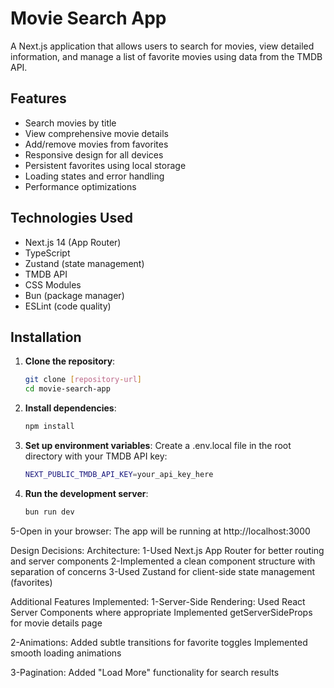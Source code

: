 # Movie Search App

A Next.js application that allows users to search for movies, view detailed information, and manage a list of favorite movies using data from the TMDB API.

## Features

- Search movies by title
- View comprehensive movie details
- Add/remove movies from favorites
- Responsive design for all devices
- Persistent favorites using local storage
- Loading states and error handling
- Performance optimizations

## Technologies Used

- Next.js 14 (App Router)
- TypeScript
- Zustand (state management)
- TMDB API
- CSS Modules
- Bun (package manager)
- ESLint (code quality)

## Installation

1. **Clone the repository**:
   ```bash
   git clone [repository-url]
   cd movie-search-app

2. **Install dependencies**:
   ```bash
   npm install

3. **Set up environment variables**:
Create a .env.local file in the root directory with your TMDB API key:
   ```bash
   NEXT_PUBLIC_TMDB_API_KEY=your_api_key_here

4. **Run the development server**:
   ```bash
   bun run dev

5-Open in your browser:
The app will be running at http://localhost:3000


Design Decisions:
Architecture:
1-Used Next.js App Router for better routing and server components
2-Implemented a clean component structure with separation of concerns
3-Used Zustand for client-side state management (favorites)

Additional Features Implemented:
1-Server-Side Rendering:
Used React Server Components where appropriate
Implemented getServerSideProps for movie details page

2-Animations:
Added subtle transitions for favorite toggles
Implemented smooth loading animations

3-Pagination:
Added "Load More" functionality for search results